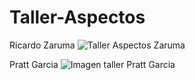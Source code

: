 # Taller-Aspectos
Ricardo Zaruma
![Taller Aspectos Zaruma](https://user-images.githubusercontent.com/77079653/120686895-151f9900-c467-11eb-920f-65c64e26de3f.png)

Pratt Garcia 
![Imagen taller Pratt Garcia](https://user-images.githubusercontent.com/84329423/120687118-5021cc80-c467-11eb-92ba-bd3ffeadfc83.png)
